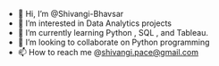 - 👋 Hi, I’m @Shivangi-Bhavsar
- 👀 I’m interested in Data Analytics projects  
- 🌱 I’m currently learning Python , SQL , and Tableau.
- 💞️ I’m looking to collaborate on Python programming 
- 📫 How to reach me @shivangi.pace@gmail.com

<!---
Shivangi-Bhavsar/Shivangi-Bhavsar is a ✨ special ✨ repository because its `README.md` (this file) appears on your GitHub profile.
You can click the Preview link to take a look at your changes.
--->
